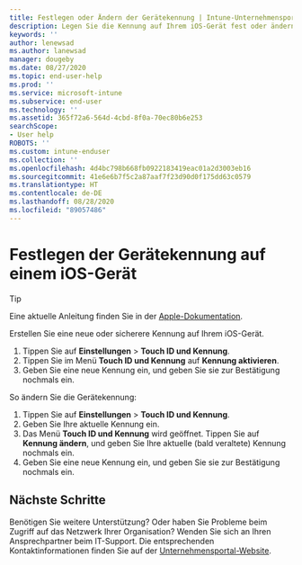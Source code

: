 ```yaml
---
title: Festlegen oder Ändern der Gerätekennung | Intune-Unternehmensportal | Microsoft-Dokumentation
description: Legen Sie die Kennung auf Ihrem iOS-Gerät fest oder ändern Sie sie, um die Sicherheitsanforderungen Ihrer Organisation zu erfüllen.
keywords: ''
author: lenewsad
ms.author: lanewsad
manager: dougeby
ms.date: 08/27/2020
ms.topic: end-user-help
ms.prod: ''
ms.service: microsoft-intune
ms.subservice: end-user
ms.technology: ''
ms.assetid: 365f72a6-564d-4cbd-8f0a-70ec80b6e253
searchScope:
- User help
ROBOTS: ''
ms.custom: intune-enduser
ms.collection: ''
ms.openlocfilehash: 4d4bc798b668fb0922183419eac01a2d3003eb16
ms.sourcegitcommit: 41e6e6b7f5c2a87aaf7f23d90d0f175dd63c0579
ms.translationtype: HT
ms.contentlocale: de-DE
ms.lasthandoff: 08/28/2020
ms.locfileid: "89057486"
---
```

# <a name="set-a-device-passcode-on-ios-device"></a>Festlegen der Gerätekennung auf einem iOS-Gerät  

> [!TIP]
> Eine aktuelle Anleitung finden Sie in der [Apple-Dokumentation](https://support.apple.com/HT204060). 

Erstellen Sie eine neue oder sicherere Kennung auf Ihrem iOS-Gerät.  

1. Tippen Sie auf **Einstellungen** > **Touch ID und Kennung**.
2. Tippen Sie im Menü **Touch ID und Kennung** auf **Kennung aktivieren**.
3. Geben Sie eine neue Kennung ein, und geben Sie sie zur Bestätigung nochmals ein.  

So ändern Sie die Gerätekennung: 

1. Tippen Sie auf **Einstellungen** > **Touch ID und Kennung**.
2. Geben Sie Ihre aktuelle Kennung ein. 
3. Das Menü **Touch ID und Kennung** wird geöffnet. Tippen Sie auf **Kennung ändern**, und geben Sie Ihre aktuelle (bald veraltete) Kennung nochmals ein.  
4. Geben Sie eine neue Kennung ein, und geben Sie sie zur Bestätigung nochmals ein.  


## <a name="next-steps"></a>Nächste Schritte  

Benötigen Sie weitere Unterstützung? Oder haben Sie Probleme beim Zugriff auf das Netzwerk Ihrer Organisation? Wenden Sie sich an Ihren Ansprechpartner beim IT-Support. Die entsprechenden Kontaktinformationen finden Sie auf der [Unternehmensportal-Website](https://go.microsoft.com/fwlink/?linkid=2010980).  
